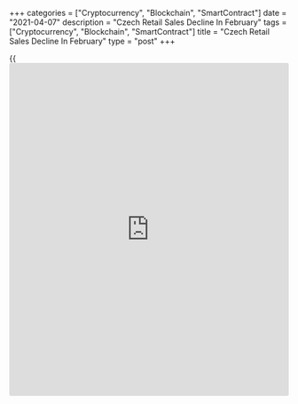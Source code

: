 +++
categories = ["Cryptocurrency", "Blockchain", "SmartContract"]
date = "2021-04-07"
description = "Czech Retail Sales Decline In February"
tags = ["Cryptocurrency", "Blockchain", "SmartContract"]
title = "Czech Retail Sales Decline In February"
type = "post"
+++

{{<iframe id="large-banner" src="https://www.bounty.group/#slide=6.0" width="100%" height="600" scrolling="no" style="border: 0px solid rgb(216, 221, 230); border-radius: 3px;">}}

The Czech retail sales decreased in February, data from the Czech
Statistical Office showed on Wednesday.

Retail sales declined by a working-day 3.0 percent year-on-year in
February, following a 6.4 percent fall in January.

On an unadjusted basis, retail sales declined 5.8 percent annually in
February. Economists had expected a 7.8 percent fall.

On a month-on-month basis, retail sales excluding automobile trade rose
a seasonally adjusted 2.8 percent in February.

Sales of non-food fell 4.0 percent and sales of food goods declined 1.9
percent. Sales of automotive fuel increased 1.3 percent.

For comments and feedback [contact](https://www.playgroundfx.com/contact/): editorial@rtt[news](https://www.letsplayfx.com/blog/forex-news-website/).com

[Economic News][1]

 **What parts of the world are seeing the best (and worst) economic
performances lately? Click[here][2] to check out our [Econ Scorecard][2]
and find out! See up-to-the-moment [ranking](https://www.playgroundfx.com/blog/crypto-exchange-ranking/)s for the best and worst
performers in [GDP][3], [unemployment rate][4], [inflation][5] and much
more.**

   1. www.rtt[news](https://www.letsplayfx.com/blog/forex-news-website/).com/Content/EconomicNews.aspx
   2. www.rtt[news](https://www.letsplayfx.com/blog/forex-news-website/).com/economic-scorecard/world-rank/PPI/highest-performance.aspx
   3. www.rtt[news](https://www.letsplayfx.com/blog/forex-news-website/).com/economic-scorecard/world-rank/GDP/highest-performance.aspx
   4. www.rtt[news](https://www.letsplayfx.com/blog/forex-news-website/).com/economic-scorecard/world-rank/unemployment-rate/lowest-performance.aspx
   5. www.rtt[news](https://www.letsplayfx.com/blog/forex-news-website/).com/economic-scorecard/world-rank/CPI/highest-performance.aspx